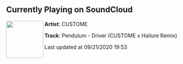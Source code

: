 ## Currently Playing on SoundCloud

[<img align="left" width="100" src="https://i1.sndcdn.com/artworks-Li23Ihq1FyHU5bYq-wIm28w-t50x50.jpg">](https://soundcloud.com/itscustome/driver-remix)

**Artist**: CUSTOME 

**Track**: Pendulum - Driver (CUSTOME x Hailure Remix)

Last updated at 09/21/2020 19:53
